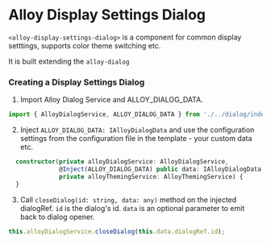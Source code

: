 # Alloy Display Settings Dialog

`<alloy-display-settings-dialog>` is a component for common display setttings, supports color theme switching etc.

It is built extending the `alloy-dialog`

### Creating a Display Settings Dialog

1. Import Alloy Dialog Service and ALLOY_DIALOG_DATA.

```ts
import { AlloyDialogService, ALLOY_DIALOG_DATA } from './../dialog/index';
```

2. Inject `ALLOY_DIALOG_DATA: IAlloyDialogData` and use the configuration settings from the configuration file in the template - your custom data etc.

```ts
  constructor(private alloyDialogService: AlloyDialogService,
              @Inject(ALLOY_DIALOG_DATA) public data: IAlloyDialogData,
              private alloyThemingService: AlloyThemingService) {
  }
```

3. Call `closeDialog(id: string, data: any)` method on the injected dialogRef. `id` is the dialog's id. `data` is an optional parameter to emit back to dialog opener.
```ts
this.alloyDialogService.closeDialog(this.data.dialogRef.id);
```


